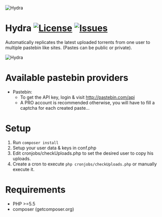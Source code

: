 ![Hydra](https://raw.githubusercontent.com/tetreum/hydra/master/images/logo.png)

# Hydra  [![License](https://img.shields.io/badge/license-MIT-blue.svg?style=flat)](LICENSE) [![Issues](https://img.shields.io/github/issues/tetreum/hydra.svg?style=flat)](https://github.com/tetreum/hydra/issues)

Automatically replicates the latest uploaded torrents from one user to multiple pastebin like sites. (Pastes can be public or private).

![Hydra](https://raw.githubusercontent.com/tetreum/hydra/master/images/1.png)

# Available pastebin providers

- Pastebin:
    - To get the API key, login & visit http://pastebin.com/api
    - A PRO account is recommended otherwise, you will have to fill a captcha for each created paste...
 

# Setup

1. Run ```composer install```
2. Setup your user data & keys in conf.php
3. Edit cronjobs/checkUploads.php to set the desired user to copy his uploads.
4. Create a cron to execute ```php cronjobs/checkUploads.php``` or manually execute it.

# Requirements

- PHP >=5.5
- composer (getcomposer.org)